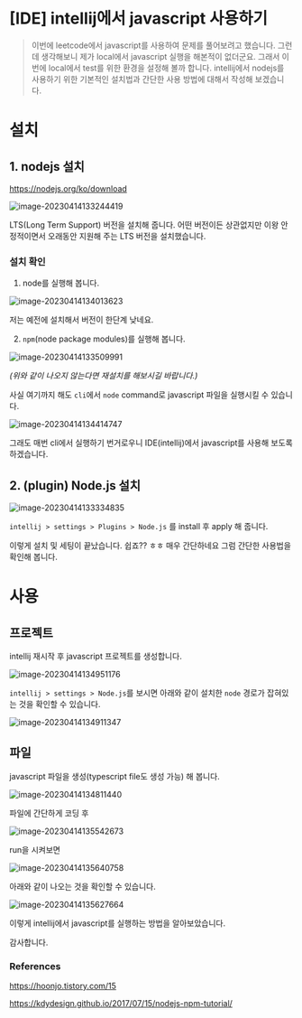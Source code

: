 # [IDE] intellij에서 javascript 사용하기

> 이번에 leetcode에서 javascript를 사용하여 문제를 풀어보려고 했습니다. 그런데 생각해보니 제가 local에서 javascript 실행을 해본적이 없더군요. 그래서 이번에 local에서 test를 위한 환경을 설정해 볼까 합니다. intellij에서 nodejs를 사용하기 위한 기본적인 설치법과 간단한 사용 방법에 대해서 작성해 보겠습니다.


# 설치

## 1. nodejs 설치

https://nodejs.org/ko/download

![image-20230414133244419](https://raw.githubusercontent.com/KrGil/blog-contents-b/8db0799233448be0dc57a69eeddff95ff1c3d89f/software/web-development/integrated-development-environment/intellij/javascript.assets/image-20230414133244419.png)

LTS(Long Term Support) 버전을 설치해 줍니다. 어떤 버전이든 상관없지만 이왕 안정적이면서 오래동안 지원해 주는 LTS 버전을 설치했습니다.



### 설치 확인

1. node를 실행해 봅니다.

![image-20230414134013623](https://raw.githubusercontent.com/KrGil/blog-contents-b/8db0799233448be0dc57a69eeddff95ff1c3d89f/software/web-development/integrated-development-environment/intellij/javascript.assets/image-20230414134013623.png)

저는 예전에 설치해서 버전이 한단계 낮네요.



2. `npm`(node package modules)를 실행해 봅니다.

![image-20230414133509991](https://raw.githubusercontent.com/KrGil/blog-contents-b/8db0799233448be0dc57a69eeddff95ff1c3d89f/software/web-development/integrated-development-environment/intellij/javascript.assets/image-20230414133509991.png)

*(위와 같이 나오지 않는다면 재설치를 해보시길 바랍니다.)*



사실 여기까지 해도 `cli`에서 `node` command로 javascript 파일을 실행시킬 수 있습니다. 

![image-20230414134414747](https://raw.githubusercontent.com/KrGil/blog-contents-b/8db0799233448be0dc57a69eeddff95ff1c3d89f/software/web-development/integrated-development-environment/intellij/javascript.assets/image-20230414134414747.png)

그래도 매번 cli에서 실행하기 번거로우니 IDE(intellij)에서 javascript를 사용해 보도록 하겠습니다.



## 2. (plugin) Node.js  설치

![image-20230414133334835](https://raw.githubusercontent.com/KrGil/blog-contents-b/8db0799233448be0dc57a69eeddff95ff1c3d89f/software/web-development/integrated-development-environment/intellij/javascript.assets/image-20230414133334835.png)

`intellij > settings > Plugins > Node.js` 를 install 후 apply 해 줍니다. 

이렇게 설치 및 세팅이 끝났습니다. 쉽죠?? ㅎㅎ 매우 간단하네요 그럼 간단한 사용법을 확인해 봅니다.

# 사용

## 프로젝트

intellij 재시작 후 javascript 프로젝트를 생성합니다.

![image-20230414134951176](https://raw.githubusercontent.com/KrGil/blog-contents-b/8db0799233448be0dc57a69eeddff95ff1c3d89f/software/web-development/integrated-development-environment/intellij/javascript.assets/image-20230414134951176.png)

`intellij > settings > Node.js`를 보시면 아래와 같이 설치한 `node` 경로가 잡혀있는 것을 확인할 수 있습니다.

![image-20230414134911347](https://raw.githubusercontent.com/KrGil/blog-contents-b/8db0799233448be0dc57a69eeddff95ff1c3d89f/software/web-development/integrated-development-environment/intellij/javascript.assets/image-20230414134911347.png)



## 파일

javascript 파일을 생성(typescript file도 생성 가능) 해 봅니다.

![image-20230414134811440](https://raw.githubusercontent.com/KrGil/blog-contents-b/8db0799233448be0dc57a69eeddff95ff1c3d89f/software/web-development/integrated-development-environment/intellij/javascript.assets/image-20230414134811440.png)

파일에 간단하게 코딩 후 

![image-20230414135542673](https://raw.githubusercontent.com/KrGil/blog-contents-b/8db0799233448be0dc57a69eeddff95ff1c3d89f/software/web-development/integrated-development-environment/intellij/javascript.assets/image-20230414135542673.png)

run을 시켜보면

![image-20230414135640758](https://raw.githubusercontent.com/KrGil/blog-contents-b/8db0799233448be0dc57a69eeddff95ff1c3d89f/software/web-development/integrated-development-environment/intellij/javascript.assets/image-20230414135640758.png)

아래와 같이 나오는 것을 확인할 수 있습니다.

![image-20230414135627664](https://raw.githubusercontent.com/KrGil/blog-contents-b/8db0799233448be0dc57a69eeddff95ff1c3d89f/software/web-development/integrated-development-environment/intellij/javascript.assets/image-20230414135627664.png)



이렇게 intellij에서 javascript를 실행하는 방법을 알아보았습니다.

감사합니다.



### References

https://hoonjo.tistory.com/15

https://kdydesign.github.io/2017/07/15/nodejs-npm-tutorial/